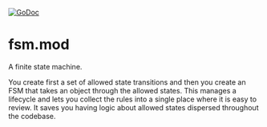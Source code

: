 [![GoDoc](https://godoc.org/github.com/nickwells/fsm.mod?status.png)](https://godoc.org/github.com/nickwells/fsm.mod)

# fsm.mod
A finite state machine.

You create first a set of allowed state transitions and then you create an
FSM that takes an object through the allowed states. This manages a lifecycle
and lets you collect the rules into a single place where it is easy to
review. It saves you having logic about allowed states dispersed throughout
the codebase.
